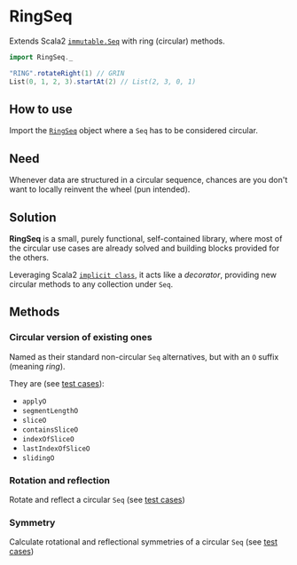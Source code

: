 # **RingSeq**
Extends Scala2 [`immutable.Seq`](https://www.scala-lang.org/api/current/scala/collection/immutable/Seq.html) with ring (circular) methods.

```scala
import RingSeq._

"RING".rotateRight(1) // GRIN
List(0, 1, 2, 3).startAt(2) // List(2, 3, 0, 1)
```

## How to use
Import the [`RingSeq`](/src/main/scala/RingSeq.scala) object
where a `Seq` has to be considered circular.

## Need
Whenever data are structured in a circular sequence,
chances are you don't want to locally reinvent the wheel (pun intended).

## Solution
**RingSeq** is a small, purely functional, self-contained library,
where most of the circular use cases are already solved
and building blocks provided for the others.

Leveraging Scala2 [`implicit class`](https://docs.scala-lang.org/overviews/core/implicit-classes.html),
it acts like a _decorator_,
providing new circular methods to any collection under `Seq`.

## Methods

### Circular version of existing ones
Named as their standard non-circular `Seq` alternatives,
but with an `O` suffix (meaning _ring_).

They are (see [test cases](/src/test/scala/OMethodsSpec.scala)):
* `applyO`
* `segmentLengthO`
* `sliceO`
* `containsSliceO`
* `indexOfSliceO`
* `lastIndexOfSliceO`
* `slidingO`

### Rotation and reflection
Rotate and reflect a circular `Seq`
(see [test cases](/src/test/scala/RotationsReflectionsSpec.scala))

### Symmetry
Calculate rotational and reflectional symmetries of a circular `Seq`
(see [test cases](/src/test/scala/SymmetriesSpec.scala))
